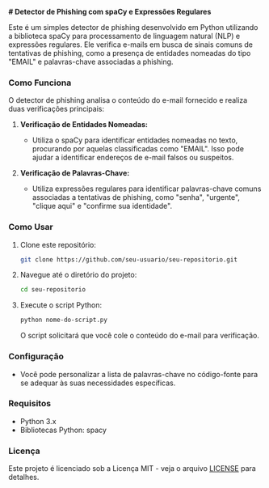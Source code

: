 **# Detector de Phishing com spaCy e Expressões Regulares**

Este é um simples detector de phishing desenvolvido em Python utilizando a biblioteca spaCy para processamento de linguagem natural (NLP) e expressões regulares. Ele verifica e-mails em busca de sinais comuns de tentativas de phishing, como a presença de entidades nomeadas do tipo "EMAIL" e palavras-chave associadas a phishing.

### Como Funciona

O detector de phishing analisa o conteúdo do e-mail fornecido e realiza duas verificações principais:

1. **Verificação de Entidades Nomeadas:**
   - Utiliza o spaCy para identificar entidades nomeadas no texto, procurando por aquelas classificadas como "EMAIL". Isso pode ajudar a identificar endereços de e-mail falsos ou suspeitos.

2. **Verificação de Palavras-Chave:**
   - Utiliza expressões regulares para identificar palavras-chave comuns associadas a tentativas de phishing, como "senha", "urgente", "clique aqui" e "confirme sua identidade".

### Como Usar

1. Clone este repositório:
   ```bash
   git clone https://github.com/seu-usuario/seu-repositorio.git
   ```

2. Navegue até o diretório do projeto:
   ```bash
   cd seu-repositorio
   ```

3. Execute o script Python:
   ```bash
   python nome-do-script.py
   ```
   O script solicitará que você cole o conteúdo do e-mail para verificação.

### Configuração

- Você pode personalizar a lista de palavras-chave no código-fonte para se adequar às suas necessidades específicas.

### Requisitos

- Python 3.x
- Bibliotecas Python: spacy

### Licença

Este projeto é licenciado sob a Licença MIT - veja o arquivo [LICENSE](LICENSE) para detalhes.
